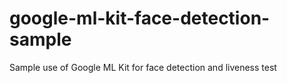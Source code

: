 # google-ml-kit-face-detection-sample
Sample use of Google ML Kit for face detection and liveness test
